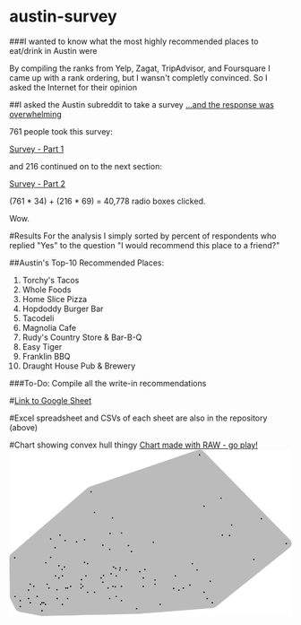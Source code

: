 austin-survey
=============

###I wanted to know what the most highly recommended places to eat/drink in Austin were

By compiling the ranks from Yelp, Zagat, TripAdvisor, and Foursquare I came up with a rank ordering, but I wansn't completly convinced. So I asked the Internet for their opinion

##I asked the Austin subreddit to take a survey
[...and the response was overwhelming](http://www.reddit.com/r/Austin/comments/2m16a3/hey_austin_my_analysis_of_yelp_zagat_tripadvisor/)

761 people took this survey:

[Survey - Part 1](https://docs.google.com/forms/d/1-RL1IUfHQReRdZzscSKRWN4qFee3hio--wrLj7_njIs/viewform)

and 216 continued on to the next section:

[Survey - Part 2](https://docs.google.com/forms/d/1JoAbYZWyvsISxrj_iiCchAf1XnQuxuLhF2eGyi0lT9g/viewform)

(761 * 34) + (216 * 69) = 40,778 radio boxes clicked.

Wow.

#Results
For the analysis I simply sorted by percent of respondents who replied  "Yes" to the question "I would recommend this place to a friend?" 

##Austin's Top-10 Recommended Places:
1. Torchy's Tacos
1. Whole Foods
1. Home Slice Pizza
1. Hopdoddy Burger Bar
1. Tacodeli
1. Magnolia Cafe
1. Rudy's Country Store & Bar-B-Q
1. Easy Tiger
1. Franklin BBQ
1. Draught House Pub & Brewery

###To-Do: Compile all the write-in recommendations

#[Link to Google Sheet](https://docs.google.com/spreadsheets/d/1_8lvdjW8bTWL6McC1g0PdUq_1Q2tS57l3Bfgm44rHXU/edit?usp=sharing)

#Excel spreadsheet and CSVs of each sheet are also in the repository (above)

#Chart showing convex hull thingy
[Chart made with RAW - go play!](http://app.raw.densitydesign.org/)
![chart](convex-hull.png)

